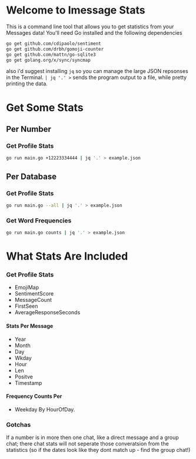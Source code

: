 # Welcome to Imessage Stats

This is a command line tool that allows you to get statistics from your Messages data! You'll need Go installed and the following dependencies

```bash
go get github.com/cdipaolo/sentiment
go get github.com/drbh/gomoji-counter
go get github.com/mattn/go-sqlite3
go get golang.org/x/sync/syncmap
```

also i'd suggest installing `jq` so you can manage the large JSON repsonses in the Terminal. `| jq '.' >` sends the program output to a file, while pretty printing the data.


# Get Some Stats

## Per Number
### Get Profile Stats
```bash
go run main.go +12223334444 | jq '.' > example.json
```

## Per Database
### Get Profile Stats
```bash
go run main.go --all | jq '.' > example.json
```


### Get Word Frequencies
```bash
go run main.go counts | jq '.' > example.json
```


# What Stats Are Included

### Get Profile Stats 
- EmojiMap 
- SentimentScore 
- MessageCount 
- FirstSeen 
- AverageResponseSeconds 
  
#### Stats Per Message 
- Year 
- Month 
- Day 
- Wkday 
- Hour 
- Len 
- Positve 
- Timestamp 

#### Frequency Counts Per 
- Weekday By HourOfDay. 


### Gotchas

If a number is in more then one chat, like a direct message and a group chat; there chat stats will not seperate those converatsion from the statistics (so if the dates look like they dont match up - find the group chat!)

